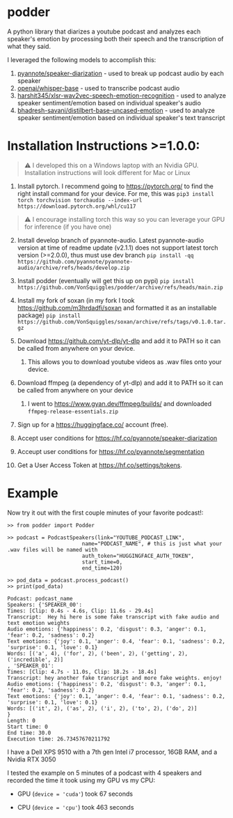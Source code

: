# podder
A python library that diarizes a youtube podcast and analyzes each speaker's emotion by processing both their speech and the transcription of what they said. 

I leveraged the following models to accomplish this:

1. [pyannote/speaker-diarization](https://huggingface.co/pyannote/speaker-diarization) - used to break up podcast audio by each speaker
2. [openai/whisper-base](https://huggingface.co/openai/whisper-base) - used to transcribe podcast audio
3. [harshit345/xlsr-wav2vec-speech-emotion-recognition](https://huggingface.co/harshit345/xlsr-wav2vec-speech-emotion-recognition) - used to analyze speaker sentiment/emotion based on individual speaker's audio
4. [bhadresh-savani/distilbert-base-uncased-emotion](https://huggingface.co/bhadresh-savani/distilbert-base-uncased-emotion) - used to analyze speaker sentiment/emotion based on individual speaker's text transcript

# Installation Instructions >=1.0.0:
> :warning: I developed this on a Windows laptop with an Nvidia GPU. Installation instructions will look different for Mac or Linux

1. Install pytorch. I recommend going to https://pytorch.org/ to find the right install command for your device. For me, this was
        ```
        pip3 install torch torchvision torchaudio --index-url https://download.pytorch.org/whl/cu117
        ```
> :warning: I encourage installing torch this way so you can leverage your GPU for inference (if you have one)
2. Install develop branch of pyannote-audio. Latest pyannote-audio version at time of readme update (v2.1.1) does not support latest torch version (>=2.0.0), thus must use dev branch
        ```
        pip install -qq https://github.com/pyannote/pyannote-audio/archive/refs/heads/develop.zip
        ```
3. Install podder (eventually will get this up on pypi)
        ```
        pip install https://github.com/VonSquiggles/podder/archive/refs/heads/main.zip
        ```
4. Install my fork of soxan (in my fork I took https://github.com/m3hrdadfi/soxan and formatted it as an installable package)
        ```
        pip install https://github.com/VonSquiggles/soxan/archive/refs/tags/v0.1.0.tar.gz
        ```
5. Download https://github.com/yt-dlp/yt-dlp and add it to PATH so it can be called from anywhere on your device.
   1. This allows you to download youtube videos as .wav files onto your device.
   
6. Download ffmpeg (a dependency of yt-dlp) and add it to PATH so it can be called from anywhere on your device
   1. I went to https://www.gyan.dev/ffmpeg/builds/ and downloaded `ffmpeg-release-essentials.zip`
   
7. Sign up for a https://huggingface.co/ account (free). 
   
8.  Accept user conditions for https://hf.co/pyannote/speaker-diarization
    
9.  Acceupt user conditions for https://hf.co/pyannote/segmentation 
    
10. Get a User Access Token at https://hf.co/settings/tokens.


# Example

Now try it out with the first couple minutes of your favorite podcast!:
```
>> from podder import Podder

>> podcast = PodcastSpeakers(link="YOUTUBE_PODCAST_LINK",
                        name="PODCAST_NAME", # this is just what your .wav files will be named with
                        auth_token="HUGGINGFACE_AUTH_TOKEN",
                        start_time=0,
                        end_time=120)

>> pod_data = podcast.process_podcast()
>> print(pod_data)

Podcast: podcast_name
Speakers: {'SPEAKER_00':
Times: [Clip: 0.4s - 4.6s, Clip: 11.6s - 29.4s]
Transcript:  Hey hi here is some fake transcript with fake audio and text emotion weights
Audio emotions: {'happiness': 0.2, 'disgust': 0.3, 'anger': 0.1, 'fear': 0.2, 'sadness': 0.2}
Text emotions: {'joy': 0.1, 'anger': 0.4, 'fear': 0.1, 'sadness': 0.2, 'surprise': 0.1, 'love': 0.1}
Words: [('a', 4), ('for', 2), ('been', 2), ('getting', 2), ('incredible', 2)]
, 'SPEAKER_01':
Times: [Clip: 4.7s - 11.0s, Clip: 18.2s - 18.4s]
Transcript: hey another fake transcript and more fake weights. enjoy!
Audio emotions: {'happiness': 0.2, 'disgust': 0.3, 'anger': 0.1, 'fear': 0.2, 'sadness': 0.2}
Text emotions: {'joy': 0.1, 'anger': 0.4, 'fear': 0.1, 'sadness': 0.2, 'surprise': 0.1, 'love': 0.1}
Words: [('it', 2), ('as', 2), ('i', 2), ('to', 2), ('do', 2)]
}
Length: 0
Start time: 0
End time: 30.0
Execution time: 26.73457670211792

```

I have a Dell XPS 9510 with a 7th gen Intel i7 processor, 16GB RAM, and a Nvidia RTX 3050

I tested the example on 5 minutes of a podcast with 4 speakers and recorded the time it took using my GPU vs my CPU:

* GPU (`device = 'cuda'`) took 67 seconds

* CPU (`device = 'cpu'`) took 463 seconds
